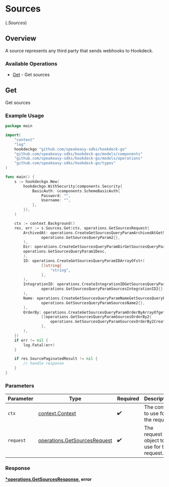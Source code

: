 # Sources
(*.Sources*)

## Overview

A source represents any third party that sends webhooks to Hookdeck.

### Available Operations

* [Get](#get) - Get sources

## Get

Get sources

### Example Usage

```go
package main

import(
	"context"
	"log"
	hookdeckgo "github.com/speakeasy-sdks/hookdeck-go"
	"github.com/speakeasy-sdks/hookdeck-go/models/components"
	"github.com/speakeasy-sdks/hookdeck-go/models/operations"
	"github.com/speakeasy-sdks/hookdeck-go/types"
)

func main() {
    s := hookdeckgo.New(
        hookdeckgo.WithSecurity(components.Security{
            BasicAuth: &components.SchemeBasicAuth{
                Password: "",
                Username: "",
            },
        }),
    )

    ctx := context.Background()
    res, err := s.Sources.Get(ctx, operations.GetSourcesRequest{
        ArchivedAt: operations.CreateGetSourcesQueryParamArchivedAtGetSourcesQueryParam2(
                operations.GetSourcesQueryParam2{},
        ),
        Dir: operations.CreateGetSourcesQueryParamDirGetSourcesQueryParam1(
        operations.GetSourcesQueryParam1Desc,
        ),
        ID: operations.CreateGetSourcesQueryParamIDArrayOfstr(
                []string{
                    "string",
                },
        ),
        IntegrationID: operations.CreateIntegrationIDGetSourcesQueryParamSourcesIntegrationID2(
                operations.GetSourcesQueryParamSourcesIntegrationID2{},
        ),
        Name: operations.CreateGetSourcesQueryParamNameGetSourcesQueryParamSourcesName2(
                operations.GetSourcesQueryParamSourcesName2{},
        ),
        OrderBy: operations.CreateGetSourcesQueryParamOrderByArrayOfgetSourcesQueryParamSourcesOrderBy2(
                []operations.GetSourcesQueryParamSourcesOrderBy2{
                    operations.GetSourcesQueryParamSourcesOrderBy2CreatedAt,
                },
        ),
    })
    if err != nil {
        log.Fatal(err)
    }

    if res.SourcePaginatedResult != nil {
        // handle response
    }
}
```

### Parameters

| Parameter                                                                    | Type                                                                         | Required                                                                     | Description                                                                  |
| ---------------------------------------------------------------------------- | ---------------------------------------------------------------------------- | ---------------------------------------------------------------------------- | ---------------------------------------------------------------------------- |
| `ctx`                                                                        | [context.Context](https://pkg.go.dev/context#Context)                        | :heavy_check_mark:                                                           | The context to use for the request.                                          |
| `request`                                                                    | [operations.GetSourcesRequest](../../models/operations/getsourcesrequest.md) | :heavy_check_mark:                                                           | The request object to use for the request.                                   |


### Response

**[*operations.GetSourcesResponse](../../models/operations/getsourcesresponse.md), error**

